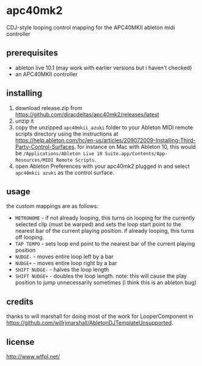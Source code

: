 # apc40mk2

CDJ-style looping control mapping for the APC40MKII ableton midi controller

## prerequisites

* ableton live 10.1 (may work with earlier versions but i haven't checked)
* an APC40MKII controller

## installing

1. download release.zip from https://github.com/diracdeltas/apc40mk2/releases/latest
2. unzip it
3. copy the unzipped `apc40mkii_azuki` folder to your Ableton MIDI remote
   scripts directory using the instructions at
   https://help.ableton.com/hc/en-us/articles/209072009-Installing-Third-Party-Control-Surfaces.
   for instance on Mac with Ableton 10, this would be `/Applications/Ableton
   Live 10 Suite.app/Contents/App-Resources/MIDI Remote Scripts`.
4. open Ableton Preferences with your apc40mk2 plugged in and select `apc40mkii
   azuki` as the control surface.

## usage

the custom mappings are as follows:

* `METRONOME` - if not already looping, this turns on looping for the currently selected clip (must be warped) and sets the loop start point to the nearest bar of the current playing position. if already looping, this turns off looping.
* `TAP TEMPO` - sets loop end point to the nearest bar of the current playing position
* `NUDGE-` - moves entire loop left by a bar
* `NUDGE+` - moves entire loop right by a bar
* `SHIFT NUDGE-` - halves the loop length
* `SHIFT NUDGE+` - doubles the loop length. note: this will cause the play position to jump unnecessarily sometimes (i think this is an ableton bug)

## credits

thanks to will marshall for doing most of the work for LooperComponent in https://github.com/willrjmarshall/AbletonDJTemplateUnsupported.

## license

http://www.wtfpl.net/
